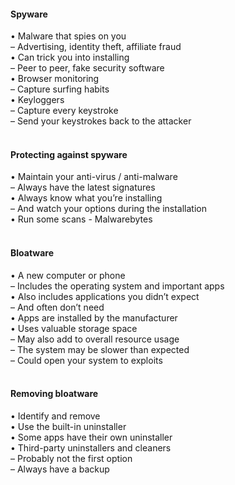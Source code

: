 ####  Spyware  

• Malware that spies on you  
– Advertising, identity theft, affiliate fraud  
• Can trick you into installing  
– Peer to peer, fake security software  
• Browser monitoring  
– Capture surfing habits  
• Keyloggers  
– Capture every keystroke  
– Send your keystrokes back to the attacker  
<br>


####  Protecting against spyware  

• Maintain your anti-virus / anti-malware  
– Always have the latest signatures  
• Always know what you’re installing  
– And watch your options during the installation  
• Run some scans - Malwarebytes  
<br>


####  Bloatware  

• A new computer or phone  
– Includes the operating system and important apps  
• Also includes applications you didn’t expect  
– And often don’t need  
• Apps are installed by the manufacturer  
• Uses valuable storage space  
– May also add to overall resource usage  
– The system may be slower than expected  
– Could open your system to exploits  
<br>


####  Removing bloatware  

• Identify and remove  
• Use the built-in uninstaller  
• Some apps have their own uninstaller  
• Third-party uninstallers and cleaners  
– Probably not the first option  
– Always have a backup
